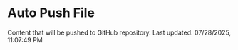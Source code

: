 # Auto Push File

Content that will be pushed to GitHub repository.
Last updated: 07/28/2025, 11:07:49 PM